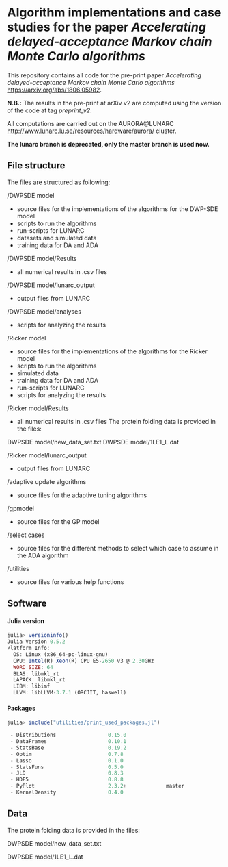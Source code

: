 # Algorithm implementations and case studies for the paper *Accelerating delayed-acceptance Markov chain Monte Carlo algorithms*

This repository contains all code for the pre-print paper *Accelerating delayed-acceptance Markov chain Monte Carlo algorithms* https://arxiv.org/abs/1806.05982.

**N.B.:** The results in the pre-print at arXiv v2 are computed using the version of the code at tag *preprint_v2*.  

All computations are carried out on the AURORA@LUNARC http://www.lunarc.lu.se/resources/hardware/aurora/ cluster.

**The lunarc branch is deprecated, only the master branch is used now.**

## File structure

The files are structured as following:

/DWPSDE model
- source files for the implementations of the algorithms for the DWP-SDE model
- scripts to run the algorithms
- run-scripts for LUNARC
- datasets and simulated data
- training data for DA and ADA

/DWPSDE model/Results
- all numerical results in .csv files

/DWPSDE model/lunarc_output
- output files from LUNARC

/DWPSDE model/analyses
- scripts for analyzing the results  

/Ricker model
- source files for the implementations of the algorithms for the Ricker model
- scripts to run the algorithms
- simulated data
- training data for DA and ADA
- run-scripts for LUNARC
- scripts for analyzing the results  

/Ricker model/Results
- all numerical results in .csv files
The protein folding data is provided in the files:

DWPSDE model/new_data_set.txt
DWPSDE model/1LE1_L.dat

/Ricker model/lunarc_output
- output files from LUNARC

/adaptive update algorithms
- source files for the adaptive tuning algorithms

/gpmodel
- source files for the GP model

/select cases
- source files for the different methods to select which case to assume in the ADA algorithm

/utilities

- source files for various help functions

## Software  

#### Julia version

```julia
julia> versioninfo()
Julia Version 0.5.2
Platform Info:
  OS: Linux (x86_64-pc-linux-gnu)
  CPU: Intel(R) Xeon(R) CPU E5-2650 v3 @ 2.30GHz
  WORD_SIZE: 64
  BLAS: libmkl_rt
  LAPACK: libmkl_rt
  LIBM: libimf
  LLVM: libLLVM-3.7.1 (ORCJIT, haswell)
```

#### Packages
```julia
julia> include("utilities/print_used_packages.jl")

 - Distributions                 0.15.0
 - DataFrames                    0.10.1
 - StatsBase                     0.19.2
 - Optim                         0.7.8
 - Lasso                         0.1.0
 - StatsFuns                     0.5.0
 - JLD                           0.8.3
 - HDF5                          0.8.8
 - PyPlot                        2.3.2+             master
 - KernelDensity                 0.4.0
```
## Data

The protein folding data is provided in the files:

DWPSDE model/new_data_set.txt

DWPSDE model/1LE1_L.dat
